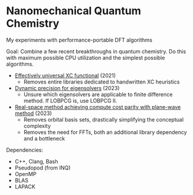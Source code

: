 # Nanomechanical Quantum Chemistry

My experiments with performance-portable DFT algorithms

Goal: Combine a few recent breakthroughs in quantum chemistry. Do this with maximum possible CPU utilization and the simplest possible algorithms.
- [Effectively universal XC functional](https://www.science.org/doi/10.1126/science.abj6511) (2021)
  - Removes entire libraries dedicated to handwritten XC heuristics
- [Dynamic precision for eigensolvers](https://pubs.acs.org/doi/10.1021/acs.jctc.2c00983) (2023)
  - Unsure which eigensolvers are applicable to finite difference method. If LOBPCG is, use LOBPCG II.
- [Real-space method achieving compute cost parity with plane-wave method](https://arxiv.org/pdf/2303.01937.pdf) (2023)
  - Removes orbital basis sets, drastically simplifying the conceptual complexity
  - Removes the need for FFTs, both an additional library dependency and a bottleneck

Dependencies:
- C++, Clang, Bash
- Pseudopod (from INQ)
- OpenMP
- BLAS
- LAPACK
